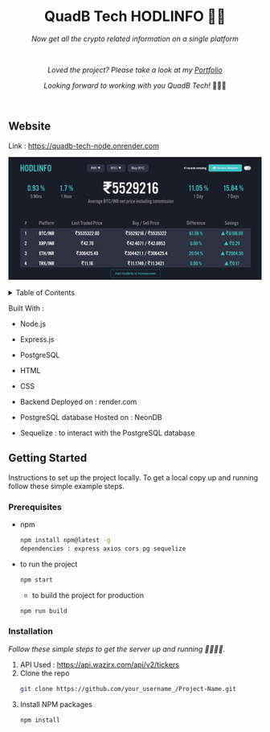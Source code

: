 <h1 align="center">QuadB Tech HODLINFO 🧮🚀
</h1>
<p align="center"><i>Now get all the crypto related information on a single platform</i></p>
<br>
<p align="center"><i>Loved the project? Please take a look at my <a href="https://bio.link/rudy45kc">Portfolio</a></i></p>
<p align="center"><i>Looking forward to working with you QuadB Tech!</i> 👨🏽‍💻 </p>
<br>

## Website

Link : https://quadb-tech-node.onrender.com

<a href="https://quadb-tech-node.onrender.com"><img src="https://raw.githubusercontent.com/Krishx17/License-Certifications/main/Laptop-viewport.png" /></a>

<!-- TABLE OF CONTENTS -->
<details>
  <summary>Table of Contents</summary>
  <ol>
    <li>
      <a href="#about-the-project">About The Project</a>
      <ul>
        <li><a href="#built-with">Built With</a></li>
      </ul>
    </li>
    <li>
      <a href="#getting-started">Getting Started</a>
      <ul>
        <li><a href="#prerequisites">Prerequisites</a></li>
        <li><a href="#installation">Installation</a></li>
      </ul>
    </li>
    <li><a href="#usage">Usage</a></li>
    <li><a href="#roadmap">Roadmap</a></li>>
  </ol>
</details>



Built With : 
* Node.js 
* Express.js
* PostgreSQL
* HTML
* CSS
* Backend Deployed on : render.com
* PostgreSQL database Hosted on : NeonDB
* Sequelize : to interact with the PostgreSQL database

  <!-- GETTING STARTED -->
## Getting Started

 Instructions to set up the project locally.
 To get a local copy up and running follow these simple example steps.

### Prerequisites

* npm
  ```sh
  npm install npm@latest -g
  dependencies : express axios cors pg sequelize
  ```
* to run the project
  ```sh
  npm start
  ```
  * to build the project for production
  ```sh
  npm run build
  ```
### Installation

_Follow these simple steps to get the server up and running 👾🧮🚀✅._

1. API Used : https://api.wazirx.com/api/v2/tickers
2. Clone the repo
   ```sh
   git clone https://github.com/your_username_/Project-Name.git
   ```
3. Install NPM packages
   ```sh
   npm install
   ```
